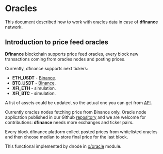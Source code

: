 # Oracles

This document described how to work with oracles data in case of **dfinance** network.

## Introduction to price feed oracles

**Dfinance** blockchain supports price feed oracles, every block new transactions coming from oracles nodes and posting prices.

Currently, dfinance supports next tickers:

* **ETH\_USDT** - [Binance](https://www.binance.com/en/trade/ETH_USDT).
* **BTC\_USDT** - [Binance](https://www.binance.com/en/trade/BTC_USDT).
* **XFI\_ETH** - simulation.
* **XFI\_BTC** - simulation.

A list of assets could be updated, so the actual one you can get from [API](https://rest.testnet.dfinance.co/oracle/assets).

Currently oracles nodes fetching price from Binance only. Oracle node application published in our Github [repository](https://github.com/dfinance/oracle-app) and we are welcome for contributions: **dfinance** needs more exchanges and ticker pairs.

Every block dfinance platform collect posted prices from whitelisted oracles and then choose median to store final price for the last block.

This functional implemented by dnode in [x/oracle](https://github.com/dfinance/dnode/tree/master/x/oracle) module.

